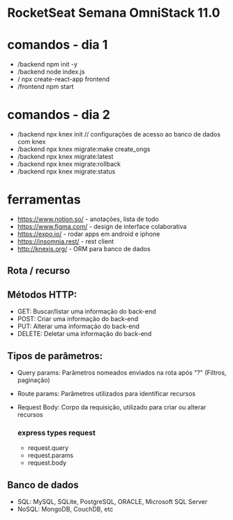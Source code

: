 # RocketSeat Semana OmniStack 11.0

# comandos - dia 1
- /backend npm init -y
- /backend node index.js
- / npx create-react-app frontend
- /frontend npm start
# comandos - dia 2
- /backend npx knex init  // configurações de acesso ao banco de dados com knex
- /backend npx knex migrate:make create_ongs
- /backend npx knex migrate:latest
- /backend npx knex migrate:rollback
- /backend npx knex migrate:status

# ferramentas
- https://www.notion.so/ - anotações, lista de todo
- https://www.figma.com/ - design de interface colaborativa
- https://expo.io/       - rodar apps em android e iphone
- https://insomnia.rest/ - rest client
- http://knexjs.org/     - ORM para banco de dados

## Rota / recurso
 
## Métodos HTTP:
- GET: Buscar/listar uma informação do back-end
- POST: Criar uma informação do back-end
- PUT: Alterar uma informação do back-end
- DELETE: Deletar uma informação do back-end

## Tipos de parâmetros:
- Query params: Parâmetros nomeados enviados na rota após "?" (Filtros, paginação)
- Route params: Parâmetros utilizados para identificar recursos
- Request Body: Corpo da requisição, utilizado para criar ou alterar recursos

    ### express types request
    - request.query
    - request.params
    - request.body

## Banco de dados
- SQL: MySQL, SQLite, PostgreSQL, ORACLE, Microsoft SQL Server
- NoSQL: MongoDB, CouchDB, etc